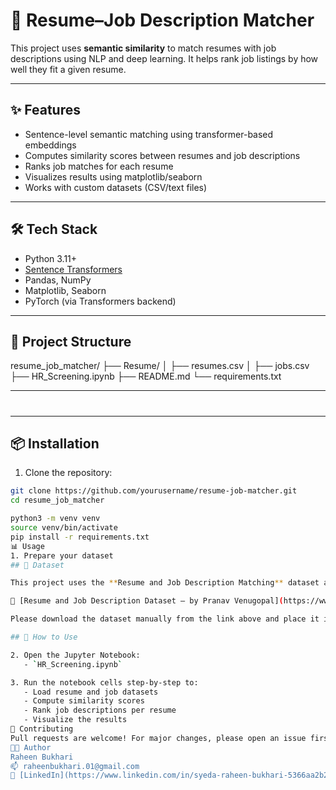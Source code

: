 # 🧠 Resume–Job Description Matcher

This project uses **semantic similarity** to match resumes with job descriptions using NLP and deep learning. It helps rank job listings by how well they fit a given resume.

---

## ✨ Features

- Sentence-level semantic matching using transformer-based embeddings
- Computes similarity scores between resumes and job descriptions
- Ranks job matches for each resume
- Visualizes results using matplotlib/seaborn
- Works with custom datasets (CSV/text files)

---

## 🛠 Tech Stack

- Python 3.11+
- [Sentence Transformers](https://www.sbert.net/)
- Pandas, NumPy
- Matplotlib, Seaborn
- PyTorch (via Transformers backend)

---

## 📁 Project Structure

resume_job_matcher/
├── Resume/
│ ├── resumes.csv
│ ├── jobs.csv
├── HR_Screening.ipynb
├── README.md
└── requirements.txt

---

#
---

## 📦 Installation

1. Clone the repository:
```bash
git clone https://github.com/yourusername/resume-job-matcher.git
cd resume_job_matcher

python3 -m venv venv
source venv/bin/activate
pip install -r requirements.txt
📊 Usage
1. Prepare your dataset
## 📂 Dataset

This project uses the **Resume and Job Description Matching** dataset available on Kaggle:

🔗 [Resume and Job Description Dataset – by Pranav Venugopal](https://www.kaggle.com/datasets/pranavvenugo/resume-and-job-description)

Please download the dataset manually from the link above and place it in the `Resume/` directory:

## 🚀 How to Use

2. Open the Jupyter Notebook:
   - `HR_Screening.ipynb`

3. Run the notebook cells step-by-step to:
   - Load resume and job datasets
   - Compute similarity scores
   - Rank job descriptions per resume
   - Visualize the results
🤝 Contributing
Pull requests are welcome! For major changes, please open an issue first to discuss what you'd like to change.
👨‍💻 Author
Raheen Bukhari
📫 raheenbukhari.01@gmail.com
🔗 [LinkedIn](https://www.linkedin.com/in/syeda-raheen-bukhari-5366aa2b2/)
